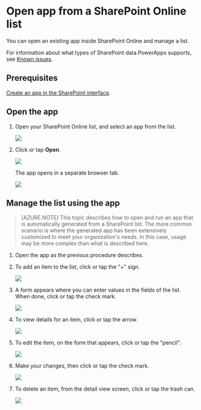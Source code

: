 <properties
	pageTitle="Open an app in SharePoint Online | Microsoft PowerApps"
	description="Open an existing app in SharePoint Online to manage a list."
	services=""
	suite="powerapps"
	documentationCenter="na"
	authors="skjerland"
	manager="anneta"
	editor=""
	tags=""/>

<tags
   ms.service="powerapps"
   ms.devlang="na"
   ms.topic="article"
   ms.tgt_pltfrm="na"
   ms.workload="na"
   ms.date="10/11/2016"
   ms.author="sharik"/>

# Open app from a SharePoint Online list

You can open an existing app inside SharePoint Online and manage a list.

For information about what types of SharePoint data PowerApps supports, see [Known issues](connection-sharepoint-online.md#known-issues).

## Prerequisites ##
[Create an app in the SharePoint interface](generate-app-from-sharepoint-list-interface.md).

## Open the app

1. Open your SharePoint Online list, and select an app from the list.

	![](./media/open-app-embedded-in-sharepoint/view-list-updated.png)

2. Click or tap **Open**.

	![](./media/open-app-embedded-in-sharepoint/open-button-updated.png)

	The app opens in a separate browser tab.

	![](./media/open-app-embedded-in-sharepoint/separate-tab-updated.png)

## Manage the list using the app

> [AZURE.NOTE] This topic describes how to open and run an app that is automatically generated from a SharePoint list. The more common scenario is where the generated app has been extensively customized to meet your organization's needs. In this case, usage may be more complex than what is described here.

1. Open the app as the previous procedure describes.

1. To add an item to the list, click or tap the "+" sign.

	![](./media/open-app-embedded-in-sharepoint/add-item.png)

2. A form appears where you can enter values in the fields of the list. When done, click or tap the check mark.

	![](./media/open-app-embedded-in-sharepoint/enter-item.png)

3. To view details for an item, click or tap the arrow.

	![](./media/open-app-embedded-in-sharepoint/open-item.png)

4. To edit the item, on the form that appears, click or tap the "pencil".

	![](./media/open-app-embedded-in-sharepoint/view-item.png)

5. Make your changes, then click or tap the check mark.

	![](./media/open-app-embedded-in-sharepoint/edit-item.png)

6. To delete an item, from the detail view screen, click or tap the trash can.

	![](./media/open-app-embedded-in-sharepoint/delete-item.png)
